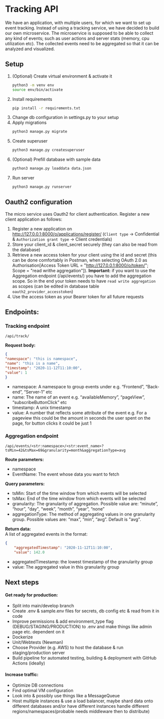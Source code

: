 # Tracking API
We have an application, with multiple users, for which we want to set up event tracking. Instead of using a tracking service, we have decided to build our own microservice. The microservice is supposed to be able to collect any kind of events; such as user actions and server stats (memory, cpu utilization etc). The collected events need to be aggregated so that it can be analyzed and visualized.

## Setup
1. (Optional) Create virtual environment & activate it
    ```bash 
    python3 -m venv env 
    source env/bin/activate
    ```
2. Install requirements
    ```bash 
    pip install -r requirements.txt 
    ```
3. Change db configuration in settings.py to your setup
4. Apply migrations
    ```bash 
    python3 manage.py migrate
    ```
5. Create superuser
    ```bash 
    python3 manage.py createsuperuser
    ```
6. (Optional) Prefill database with sample data
    ```bash 
    python3 manage.py loaddata data.json
    ```
7. Run server
    ```bash 
    python3 manage.py runserver
    ```

## Oauth2 configuration
The micro service uses Oauth2 for client authentication. Register a new client application as follows:

1. Register a new application on http://127.0.0.1:8000/o/applications/register/ (```Client type``` -> Confidential & ```Authorization grant type``` -> Client credentials)
2. Store your client_id & client_secret securely (they can also be read from the database)
3. Retrieve a new access token for your client using the id and secret (this can be done comfortably in Postman, when selecting OAuth 2.0 as Authorisation[Access Token URL = "http://127.0.0.1:8000/o/token/"; Scope = "read writhe aggregation"]). 
**Important:** if you want to use the Aggregation endpoint (/api/events/) you have to add the aggregation scope. So in the end your token needs to have ```read write aggregation``` as scopes (can be edited in database table ```oauth2_provider_accesstoken```)
4. Use the access token as your Bearer token for all future requests

## Endpoints:
### Tracking endpoint
```/api/track/```

**Request body:**
```json
{
"namespace": "this is namespace",
"name": "this is a name",
"timestamp": "2020-11-12T11:10:00",
"value": 1
} 
```
- namespace: A namespace to group events under e.g. “Frontend”, “Back- end”, “Server-1” etc
- name: The name of an event e.g. “availableMemory”, “pageView”, “subscribeButtonClick” etc
- timestamp: A unix timestamp
- value: A number that reflects some attribute of the event e.g. For a pageview this could be the amount in seconds the user spent on the page, for button clicks it could be just 1

### Aggregation endpoint
```/api/events/<str:namespace>/<str:event_name>?tsMin=42&tsMax=69&granularity=month&aggregationType=avg```

**Route parameters:**
- namespace
- EventName: The event whose data you want to fetch

**Query parameters:**
- tsMin: Start of the time window from which events will be selected
- tsMax: End of the time window from which events will be selected
- granularity: The granularity of aggregation. Possible value are: “minute”,
“hour”, "day", “week”, “month”, “year”, “none”
- aggregationType: The method of aggregating values in one granularity
group. Possible values are: “max”, “min”, “avg”. Default is "avg".

**Return data:** \
A list of aggregated events in the format:
```json
{
    "aggregatedTimestamp": "2020-11-12T11:10:00",
    "value": 142.0
```
- aggregatedTimestamp: the lowest timestamp of the granularity group
- value: The aggregated value in this granularity group

## Next steps
#### Get ready for production:
- Split into main/develop branch
- Create .env & sample.env files for secrets, db config etc & read from it in code
- Improve permissions & add environment_type flag (DEBUG/STAGING/PRODUCTION) to .env and make things like admin page etc. dependent on it
- Dockerize
- Unit/Webtests (Newman)
- Choose Provider (e.g. AWS) to host the database & run staging/production server
- Build pipeline for automated testing, building & deployment with GitHub Actions (ideally)

#### Increase traffic:
- Optimize DB connections
- Find optimal VM configuration
- Look into & possibly use things like a MessageQueue
- Host multiple instances & use a load balancer, maybe shard data onto different databases and/or have different instances handle different regions/namespaces(probable needs middleware then to distribute)
